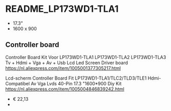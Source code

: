 # README_LP173WD1-TLA1

* 17.3"
* 1600 x 900


## Controller board

Controller Board Kit Voor LP173WD1-TLA1 LP173WD1-TLA2 LP173WD1-TLA3 Tv + Hdmi + Vga + Av + Usb Lcd 
Led Screen Driver board<br>
https://nl.aliexpress.com/item/1005001377305217.html

Lcd-scherm Controller Board Fit LP173WD1-TLA1/TLC2/TLD3/TLE1 Hdmi-Compatibel Av Vga Lvds 40-Pin
17.3 "1600*900 Diy Kit<br>
https://nl.aliexpress.com/item/1005004846839242.html

* € 22,13
* 

